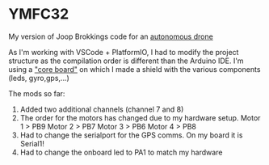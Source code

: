 # YMFC32
My version of Joop Brokkings code for an [autonomous drone](http://www.brokking.net/ymfc-32_auto_main.html)

As I'm working with VSCode + PlatformIO, I had to modify the project structure as the compilation order is different than the Arduino IDE.
I'm using a ["core board"](https://wiki.cuvoodoo.info/doku.php?id=stm32f1xx) on which I made a shield with the various components (leds, gyro,gps,...)

The mods so far:
1. Added two additional channels (channel 7 and 8)
2. The order for the motors has changed due to my hardware setup.
    Motor 1 > PB9
    Motor 2 > PB7
    Motor 3 > PB6
    Motor 4 > PB8
3. Had to change the serialport for the GPS comms. On my board it is Serial1!
4. Had to change the onboard led to PA1 to match my hardware

